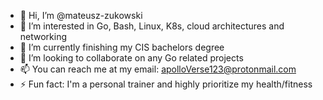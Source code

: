 - 👋 Hi, I’m @mateusz-zukowski
- 👀 I’m interested in Go, Bash, Linux, K8s, cloud architectures and networking
- 🌱 I’m currently finishing my CIS bachelors degree
- 💞️ I’m looking to collaborate on any Go related projects
- 📫 You can reach me at my email: apolloVerse123@protonmail.com
- ⚡ Fun fact: I'm a personal trainer and highly prioritize my health/fitness

<!---
mateusz-zukowski/mateusz-zukowski is a ✨ special ✨ repository because its `README.md` (this file) appears on your GitHub profile.
You can click the Preview link to take a look at your changes.
--->
